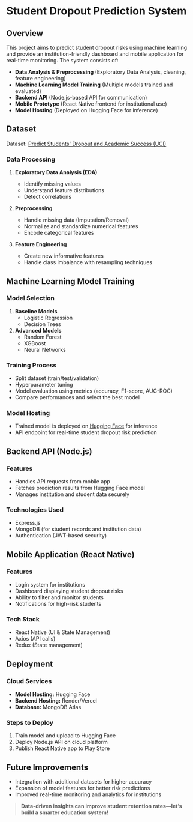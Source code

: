# Student Dropout Prediction System

## Overview
This project aims to predict student dropout risks using machine learning and provide an institution-friendly dashboard and mobile application for real-time monitoring. The system consists of:

- **Data Analysis & Preprocessing** (Exploratory Data Analysis, cleaning, feature engineering)
- **Machine Learning Model Training** (Multiple models trained and evaluated)
- **Backend API** (Node.js-based API for communication)
- **Mobile Prototype** (React Native frontend for institutional use)
- **Model Hosting** (Deployed on Hugging Face for inference)

## Dataset
Dataset: [Predict Students' Dropout and Academic Success (UCI)](https://archive.ics.uci.edu/dataset/697/predict+students+dropout+and+academic+success)

### Data Processing
1. **Exploratory Data Analysis (EDA)**
   - Identify missing values
   - Understand feature distributions
   - Detect correlations

2. **Preprocessing**
   - Handle missing data (Imputation/Removal)
   - Normalize and standardize numerical features
   - Encode categorical features

3. **Feature Engineering**
   - Create new informative features
   - Handle class imbalance with resampling techniques

## Machine Learning Model Training
### Model Selection
1. **Baseline Models**
   - Logistic Regression
   - Decision Trees
2. **Advanced Models**
   - Random Forest
   - XGBoost
   - Neural Networks

### Training Process
- Split dataset (train/test/validation)
- Hyperparameter tuning
- Model evaluation using metrics (accuracy, F1-score, AUC-ROC)
- Compare performances and select the best model

### Model Hosting
- Trained model is deployed on [Hugging Face](https://huggingface.co/) for inference
- API endpoint for real-time student dropout risk prediction

## Backend API (Node.js)
### Features
- Handles API requests from mobile app
- Fetches prediction results from Hugging Face model
- Manages institution and student data securely

### Technologies Used
- Express.js
- MongoDB (for student records and institution data)
- Authentication (JWT-based security)

## Mobile Application (React Native)
### Features
- Login system for institutions
- Dashboard displaying student dropout risks
- Ability to filter and monitor students
- Notifications for high-risk students

### Tech Stack
- React Native (UI & State Management)
- Axios (API calls)
- Redux (State management)

## Deployment
### Cloud Services
- **Model Hosting:** Hugging Face
- **Backend Hosting:** Render/Vercel
- **Database:** MongoDB Atlas

### Steps to Deploy
1. Train model and upload to Hugging Face
2. Deploy Node.js API on cloud platform
3. Publish React Native app to Play Store

## Future Improvements
- Integration with additional datasets for higher accuracy
- Expansion of model features for better risk predictions
- Improved real-time monitoring and analytics for institutions

> **Data-driven insights can improve student retention rates—let’s build a smarter education system!**
